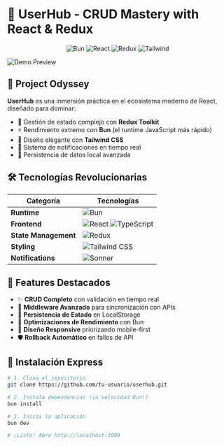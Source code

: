# 🚀 UserHub - CRUD Mastery with React & Redux

<div align="center">
  <img src="https://img.shields.io/badge/Bun-%23FBF0EF?style=for-the-badge&logo=bun&logoColor=black" alt="Bun">
  <img src="https://img.shields.io/badge/React-20232A?style=for-the-badge&logo=react&logoColor=61DAFB" alt="React">
  <img src="https://img.shields.io/badge/Redux-764ABC?style=for-the-badge&logo=redux&logoColor=white" alt="Redux">
  <img src="https://img.shields.io/badge/Tailwind_CSS-38B2AC?style=for-the-badge&logo=tailwind-css&logoColor=white" alt="Tailwind">
</div>

![Demo Preview](https://via.placeholder.com/800x400.png/2D3748/EDF2F7?text=UserHub+Demo) <!-- Add actual screenshot path -->

## 🌟 **Project Odyssey**
**UserHub** es una inmersión práctica en el ecosistema moderno de React, diseñado para dominar:
- 🧠 Gestión de estado complejo con **Redux Toolkit**
- ⚡ Rendimiento extremo con **Bun** (el runtime JavaScript más rápido)
- 🎨 Diseño elegante con **Tailwind CSS**
- 🚨 Sistema de notificaciones en tiempo real
- 💾 Persistencia de datos local avanzada

## 🛠️ **Tecnologías Revolucionarias**
| Categoría          | Tecnologías                                                                 |
|---------------------|-----------------------------------------------------------------------------|
| **Runtime**        | ![Bun](https://img.shields.io/badge/-Bun-000?&logo=bun)                    |
| **Frontend**       | ![React](https://img.shields.io/badge/-React-61DAFB?&logo=react&logoColor=white) ![TypeScript](https://img.shields.io/badge/-TypeScript-3178C6?&logo=typescript&logoColor=white) |
| **State Management**| ![Redux](https://img.shields.io/badge/-Redux-764ABC?&logo=redux&logoColor=white) |
| **Styling**        | ![Tailwind CSS](https://img.shields.io/badge/-Tailwind%20CSS-38B2AC?&logo=tailwind-css&logoColor=white) |
| **Notifications**  | ![Sonner](https://img.shields.io/badge/-Sonner-FF6B6B)                      |

## 🎯 **Features Destacados**
- ✨ **CRUD Completo** con validación en tiempo real
- 🚦 **Middleware Avanzado** para sincronización con APIs
- 📂 **Persistencia de Estado** en LocalStorage
- 💫 **Optimizaciones de Rendimiento** con Bun
- 📱 **Diseño Responsive** priorizando mobile-first
- 🛡️ **Rollback Automático** en fallos de API

## 🚀 **Instalación Express**
```bash
# 1. Clona el repositorio
git clone https://github.com/tu-usuario/userhub.git

# 2. Instala dependencias (¡a velocidad Bun!)
bun install

# 3. Inicia la aplicación
bun dev

# ¡Listo! Abre http://localhost:3000